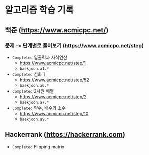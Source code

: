 # 알고리즘 학습 기록

## 백준 (https://www.acmicpc.net/)

### 문제 -> 단계별로 풀어보기 (https://www.acmicpc.net/step)

* `Completed` 입출력과 사칙연산
    - https://www.acmicpc.net/step/1
    - `baekjoon.a1.*`
* `Completed` 심화 1
    - https://www.acmicpc.net/step/52
    - `baekjoon.a6.*`
* `Completed` 2차원 배열
    - https://www.acmicpc.net/step/2
    - `baekjoon.a7.*`
* `Completed` 약수, 배수와 소수
    - https://www.acmicpc.net/step/10
    - `baekjoon.a9.*`

## Hackerrank (https://hackerrank.com)

* `Completed` Flipping matrix